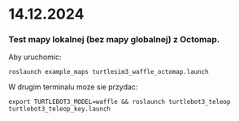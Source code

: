 # 14.12.2024
### Test mapy lokalnej (bez mapy globalnej) z Octomap.

Aby uruchomic:

```roslaunch example_maps turtlesim3_waffle_octomap.launch```

W drugim terminalu moze sie przydac:

```export TURTLEBOT3_MODEL=waffle && roslaunch turtlebot3_teleop turtlebot3_teleop_key.launch```
